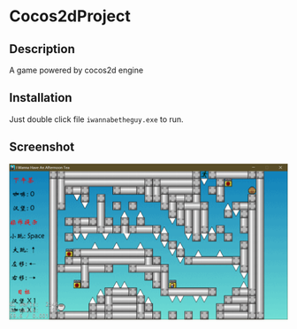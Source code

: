 # Cocos2dProject

## Description

A game powered by cocos2d engine

## Installation

Just double click file `iwannabetheguy.exe` to run.

## Screenshot

![](https://github.com/zhuwh9/Cocos2dProject/blob/master/Screenshot/main.png?raw=true)